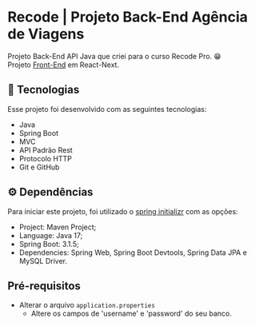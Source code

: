 # Recode | Projeto Back-End Agência de Viagens

Projeto Back-End API Java que criei para o curso Recode Pro. 😁 <br>
Projeto [Front-End](https://github.com/PatsFerrer/ProjetoMod5-FrontEnd-ReactNext) em React-Next.

## 🚀 Tecnologias
Esse projeto foi desenvolvido com as seguintes tecnologias:

- Java
- Spring Boot
- MVC
- API Padrão Rest
- Protocolo HTTP
- Git e GitHub

## ⚙️ Dependências
Para iniciar este projeto, foi utilizado o [spring initializr](https://start.spring.io) com as opções:

- Project: Maven Project;
- Language: Java 17;
- Spring Boot: 3.1.5;
- Dependencies: Spring Web, Spring Boot Devtools, Spring Data JPA e MySQL Driver.

## Pré-requisitos
- Alterar o arquivo `application.properties`
  - Altere os campos de 'username' e 'password' do seu banco.
